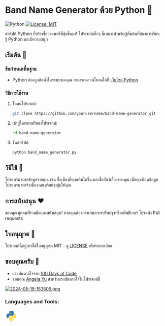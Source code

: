 # Band Name Generator ด้วย Python 🎵

![Python](https://img.shields.io/badge/Language-Python-blue.svg)
[![License: MIT](https://img.shields.io/badge/License-MIT-yellow.svg)](https://opensource.org/licenses/MIT)

สคริปต์ Python ที่สร้างชื่อวงดนตรีที่สุ่มขึ้นมา! โปรเจกต์เล็กๆ นี้เหมาะสำหรับผู้เริ่มต้นที่ต้องการเรียนรู้ Python และมีความสนุก

## เริ่มต้น 🚀

### ข้อกำหนดพื้นฐาน

- Python ต้องถูกติดตั้งในระบบของคุณ สามารถดาวน์โหลดได้ที่ [เว็บไซต์ Python](https://www.python.org/)

### วิธีการใช้งาน

1. โคลนโปรเจกต์:

    ```bash
    git clone https://github.com/yourusername/band-name-generator.git
    ```

2. เข้าสู่ไดเรกทอรีของโปรเจกต์:

    ```bash
    cd band-name-generator
    ```

3. รันสคริปต์:

    ```bash
    python band_name_generator.py
    ```

## วิธีใช้ 🎸

โปรแกรมจะขอข้อมูลจากคุณ เช่น ชื่อเมืองที่คุณเติบโตขึ้น และชื่อสัตว์เลี้ยงของคุณ เมื่อคุณป้อนข้อมูล โปรแกรมจะสร้างชื่อวงดนตรีอย่างสุ่มให้คุณ

## การสนับสนุน ❤️

ขอบคุณทุกคนที่ร่วมมือและสนับสนุน! หากคุณต้องการเสนอการปรับปรุงหรือเพิ่มฟีเจอร์ โปรดส่ง Pull requests

## ใบอนุญาต 📝

โปรเจกต์นี้อยู่ภายใต้ใบอนุญาต MIT - ดู [LICENSE](LICENSE) เพื่อรายละเอียด

## ขอบคุณครับ 🙏

- แรงบันดาลใจจาก [100 Days of Code](https://www.100daysofcode.com/)
- ขอบคุณ [Angela Yu](https://github.com/angelabauer) สำหรับแรงบันดาลใจในโปรเจกต์นี้

[![2024-05-19-153505.png](https://i.postimg.cc/J0gqpnBQ/2024-05-19-153505.png)](https://postimg.cc/CnGk1w7Z)



<h3 align="left">Languages and Tools:</h3>
<p align="left"> <a href="https://www.python.org" target="_blank" rel="noreferrer"> <img src="https://raw.githubusercontent.com/devicons/devicon/master/icons/python/python-original.svg" alt="python" width="40" height="40"/> </a> </p>

